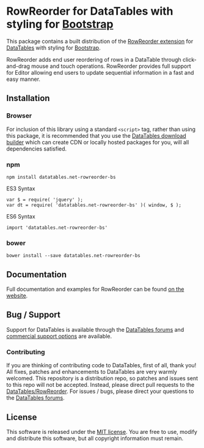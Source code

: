 # RowReorder for DataTables with styling for [Bootstrap](https://getbootstrap.com/docs/3.3/)

This package contains a built distribution of the [RowReorder extension](https://datatables.net/extensions/RowReorder) for [DataTables](https://datatables.net/) with styling for [Bootstrap](https://getbootstrap.com/docs/3.3/).

RowReorder adds end user reordering of rows in a DataTable through click-and-drag mouse and touch operations. RowReorder provides full support for Editor allowing end users to update sequential information in a fast and easy manner.


## Installation

### Browser

For inclusion of this library using a standard `<script>` tag, rather than using this package, it is recommended that you use the [DataTables download builder](//datatables.net/download) which can create CDN or locally hosted packages for you, will all dependencies satisfied.

### npm

```
npm install datatables.net-rowreorder-bs
```

ES3 Syntax
```
var $ = require( 'jquery' );
var dt = require( 'datatables.net-rowreorder-bs' )( window, $ );
```

ES6 Syntax
```
import 'datatables.net-rowreorder-bs'
```

### bower

```
bower install --save datatables.net-rowreorder-bs
```



## Documentation

Full documentation and examples for RowReorder can be found [on the website](https://datatables.net/extensions/rowreorder).


## Bug / Support

Support for DataTables is available through the [DataTables forums](//datatables.net/forums) and [commercial support options](//datatables.net/support) are available.


### Contributing

If you are thinking of contributing code to DataTables, first of all, thank you! All fixes, patches and enhancements to DataTables are very warmly welcomed. This repository is a distribution repo, so patches and issues sent to this repo will not be accepted. Instead, please direct pull requests to the [DataTables/RowReorder](http://github.com/DataTables/RowReorder). For issues / bugs, please direct your questions to the [DataTables forums](//datatables.net/forums).


## License

This software is released under the [MIT license](//datatables.net/license). You are free to use, modify and distribute this software, but all copyright information must remain.

